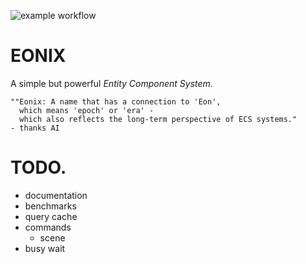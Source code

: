 ![example workflow](https://github.com/wutterfly/eonix/actions/workflows/rust.yml/badge.svg)


# EONIX


A simple but powerful *Entity Component System*.



    ""Eonix: A name that has a connection to 'Eon', 
      which means 'epoch' or 'era' - 
      which also reflects the long-term perspective of ECS systems." 
    - thanks AI

# 


# TODO.

- documentation
- benchmarks
- query cache
- commands
  - scene
- busy wait